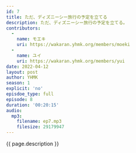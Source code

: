 ```yaml
---
id: 7
title: ただ、ディズニーシー旅行の予定を立てる
description: ただ、ディズニーシー旅行の予定を立てる。
contributors:
  - 
    name: モエキ
    uri: https://wakaran.yhmk.org/members/moeki
  -
    name: ユイ
    uri: https://wakaran.yhmk.org/members/yui
date: 2022-04-12
layout: post
author: YHMK
season: 1
explicit: 'no'
episdoe_type: full
episode: 8
duration: '00:20:15'
audio:
  mp3:
    filename: ep7.mp3
    filesize: 29179947
---
```


{{ page.description }}
